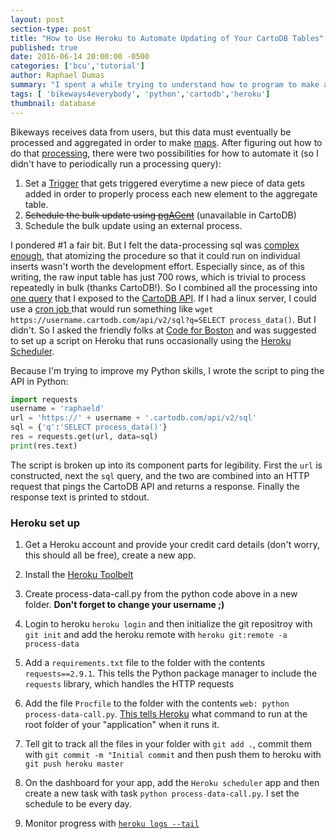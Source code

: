 ```yaml
---
layout: post
section-type: post
title: "How to Use Heroku to Automate Updating of Your CartoDB Tables"
published: true
date: 2016-06-14 20:00:00 -0500
categories: ['bcu','tutorial']
author: Raphael Dumas
summary: "I spent a while trying to understand how to program to make a webpage mobile-responsive, turns out the solution was easier than I thought"
tags: [ 'bikeways4everybody', 'python','cartodb','heroku']
thumbnail: database  
---
```


Bikeways receives data from users, but this data must eventually be processed and aggregated in order to make [maps](https://bcu.cartodb.com/viz/4aa385ec-f83d-11e5-9dc1-0e3ff518bd15/public_map). After figuring out how to do that [processing](https://github.com/radumas/bikeways4everybody/tree/gh-pages/data-analysis#data-analysis), there were two possibilities for how to automate it (so I didn't have to periodically run a processing query):

1. Set a [Trigger](https://www.postgresql.org/docs/9.1/static/sql-createtrigger.html) that gets triggered everytime a new piece of data gets added in order to properly process each new element to the aggregate table.
2. ~~Schedule the bulk update using [pgAGent](https://www.pgadmin.org/include/doc.php?docset=1.4&docpage=pgagent.html)~~ (unavailable in CartoDB)
3. Schedule the bulk update using an external process.

I pondered #1 a fair bit. But I felt the data-processing sql was [complex enough](https://github.com/radumas/bikeways4everybody/tree/gh-pages/data-analysis#data-analysis), that atomizing the procedure so that it could run on individual inserts wasn't worth the development effort. Especially since, as of this writing, the raw input table has just 700 rows, which is trivial to process repeatedly in bulk (thanks CartoDB!). So I combined all the processing into [one query](https://github.com/radumas/bikeways4everybody/tree/gh-pages/data-analysis#automating-processing) that I exposed to the [CartoDB API](https://docs.cartodb.com/cartodb-platform/sql-api/making-calls/). If I had a linux server, I could use a [cron job ](https://en.wikipedia.org/wiki/Cron) that would run something like `wget https://username.cartodb.com/api/v2/sql?q=SELECT process_data()`. But I didn't. So I asked the friendly folks at [Code for Boston](http://www.codeforboston.org/) and was suggested to set up a script on Heroku that runs occasionally using the [Heroku Scheduler](https://devcenter.heroku.com/articles/scheduler).

Because I'm trying to improve my Python skills, I wrote the script to ping the API in Python:
```python
import requests
username = 'raphaeld'
url = 'https://' + username + '.cartodb.com/api/v2/sql'
sql = {'q':'SELECT process_data()'}
res = requests.get(url, data=sql)
print(res.text)
```
The script is broken up into its component parts for legibility. First the `url` is constructed, next the `sql` query, and the two are combined into an HTTP request that pings the CartoDB API and returns a response. Finally the response text is printed to stdout.

### Heroku set up
1. Get a Heroku account and provide your credit card details (don't worry, this should all be free), create a new app.

2. Install the [Heroku Toolbelt](https://toolbelt.heroku.com/)

3. Create process-data-call.py from the python code above in a new folder. **Don't forget to change your username ;)**

4. Login to heroku `heroku login` and then initialize the git repositroy with `git init` and add the heroku remote with `heroku git:remote -a process-data`

5. Add a `requirements.txt` file to the folder with the contents `requests==2.9.1`. This tells the Python package manager to include the `requests` library, which handles the HTTP requests

6. Add the file `Procfile` to the folder with the contents `web: python process-data-call.py`. [This tells Heroku](https://devcenter.heroku.com/articles/getting-started-with-python#define-a-procfile) what command to run at the root folder of your "application" when it runs it. 

7. Tell git to track all the files in your folder with `git add .`, commit them with `git commit -m "Initial commit` and then push them to heroku with `git push heroku master`

8. On the dashboard for your app, add the `Heroku scheduler` app and then create a new task with task `python process-data-call.py`. I set the schedule to be every day.

9. Monitor progress with [`heroku logs --tail`](https://devcenter.heroku.com/articles/getting-started-with-python#view-logs)